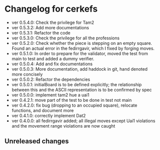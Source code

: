 # Changelog for cerkefs

* ver 0.5.4.0: Check the privilege for Tam2
* ver 0.5.3.2: Add more documentations
* ver 0.5.3.1: Refactor the code
* ver 0.5.3.0: Check the privilege for all the professions
* ver 0.5.2.0: Check whether the piece is stepping on an empty square. Found an actual error in the fedirrgavir, which I fixed by forging moves.
* ver 0.5.1.0: In order to prepare for the validator, moved the test from main to test and added a dummy verifier.
* ver 0.5.0.4: Add and fix documentations
* ver 0.5.0.3: More documentation, add haddock in git, hand denoted more concisely
* ver 0.5.0.2: Refactor the dependencies
* ver 0.5.0.1: initialBoard is to be defined explicitly; the relationship between this and the ASCII representation is to be confirmed by spec
* ver 0.5.0.0: implement tam2 hue a uai1
* ver 0.4.2.1: move part of the test to be done in test not main
* ver 0.4.2.0: fix bug (dropping to an occupied square), relocate functions, and document more
* ver 0.4.1.0: correctly implement Dat2
* ver 0.4.0.0: all fedirrgavir added; all illegal moves except Uai1 violations and the movement range violations are now caught

## Unreleased changes
